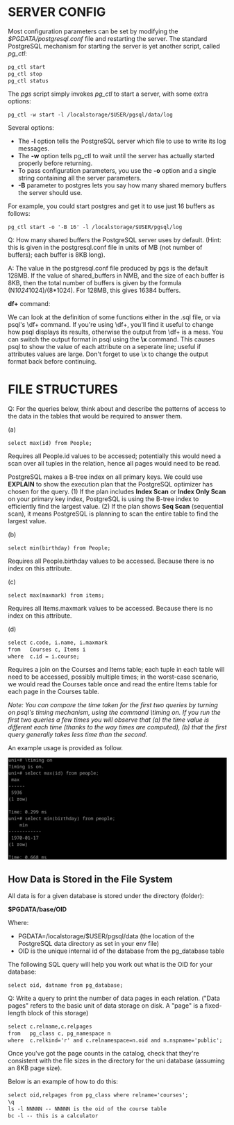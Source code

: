 # SERVER CONFIG

Most configuration parameters can be set by modifying the *$PGDATA/postgresql.conf* file and restarting the server. The standard PostgreSQL mechanism for starting the server is yet another script, called *pg_ctl*:
```
pg_ctl start
pg_ctl stop
pg_ctl status
```

The *pgs* script simply invokes *pg_ctl* to start a server, with some extra options:
```
pg_ctl -w start -l /localstorage/$USER/pgsql/data/log
```

Several options:
 - The **-l** option tells the PostgreSQL server which file to use to write its log messages.
 - The **-w** option tells pg_ctl to wait until the server has actually started properly before returning.
 - To pass configuration parameters, you use the **-o** option and a single string containing all the server parameters.
 - **-B** parameter to postgres lets you say how many shared memory buffers the server should use.

For example, you could start postgres and get it to use just 16 buffers as follows:
```
pg_ctl start -o '-B 16' -l /localstorage/$USER/pgsql/log
```

Q: How many shared buffers the PostgreSQL server uses by default. (Hint: this is given in the postgresql.conf file in units of MB (not number of buffers); each buffer is 8KB long).

A: The value in the postgresql.conf file produced by pgs is the default 128MB. If the value of shared_buffers in NMB, and the size of each buffer is 8KB, then the total number of buffers is given by the formula (N*1024*1024)/(8*1024). For 128MB, this gives 16384 buffers.

**df+** command: 

We can look at the definition of some functions either in the .sql file, or via psql's \df+ command. If you're using \df+, you'll find it useful to change how psql displays its results, otherwise the output from \df+ is a mess. You can switch the output format in psql using the **\x** command. This causes psql to show the value of each attribute on a seperate line; useful if attributes values are large. Don't forget to use \x to change the output format back before continuing.

# FILE STRUCTURES

Q: For the queries below, think about and describe the patterns of access to the data in the tables that would be required to answer them.

(a)
```
select max(id) from People;
```
Requires all People.id values to be accessed; potentially this would need a scan over all tuples in the relation, hence all pages would need to be read.

PostgreSQL makes a B-tree index on all primary keys. We could use **EXPLAIN** to show the execution plan that the PostgreSQL optimizer has chosen for the query. (1) If the plan includes **Index Scan** or **Index Only Scan** on your primary key index, PostgreSQL is using the B-tree index to efficiently find the largest value. (2) If the plan shows **Seq Scan** (sequential scan), it means PostgreSQL is planning to scan the entire table to find the largest value.

(b) 
```
select min(birthday) from People;
```
Requires all People.birthday values to be accessed. Because there is no index on this attribute.

(c)
```
select max(maxmark) from items;
```
Requires all Items.maxmark values to be accessed. Because there is no index on this attribute.

(d)
```
select c.code, i.name, i.maxmark
from   Courses c, Items i
where  c.id = i.course;
```
Requires a join on the Courses and Items table; each tuple in each table will need to be accessed, possibly multiple times; in the worst-case scenario, we would read the Courses table once and read the entire Items table for each page in the Courses table.

_Note: You can compare the time taken for the first two queries by turning on psql's timing mechanism, using the command \timing on. If you run the first two queries a few times you will observe that (a) the time value is different each time (thanks to the way times are computed), (b) that the first query generally takes less time than the second._

An example usage is provided as follow.

![](https://github.com/MinhoWei/database-systems/blob/main/file1.png)

## How Data is Stored in the File System

All data is for a given database is stored under the directory (folder):

**$PGDATA/base/OID**

Where:
- PGDATA=/localstorage/$USER/pgsql/data (the location of the PostgreSQL data directory as set in your env file)
- OID is the unique internal id of the database from the pg_database table

The following SQL query will help you work out what is the OID for your database:
```
select oid, datname from pg_database;
```

Q: Write a query to print the number of data pages in each relation. ("Data pages" refers to the basic unit of data storage on disk. A "page" is a fixed-length block of this storage)
```
select c.relname,c.relpages
from   pg_class c, pg_namespace n
where  c.relkind='r' and c.relnamespace=n.oid and n.nspname='public';
```

Once you've got the page counts in the catalog, check that they're consistent with the file sizes in the directory for the uni database (assuming an 8KB page size).

Below is an example of how to do this:
```
select oid,relpages from pg_class where relname='courses';
\q
ls -l NNNNN -- NNNNN is the oid of the course table
bc -l -- this is a calculator
```
